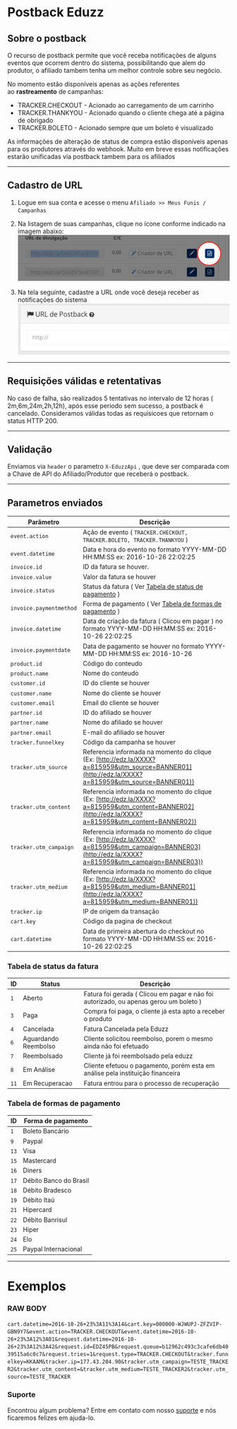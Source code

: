 # Postback Eduzz

## Sobre o postback

O recurso de postback permite que você receba notificações de alguns eventos que ocorrem dentro do sistema, possibilitando que alem do produtor, o afiliado tambem tenha um melhor controle sobre seu negócio.

No momento estão disponíveis apenas as ações referentes ao **rastreamento** de campanhas:

- TRACKER.CHECKOUT - Acionado ao carregamento de um carrinho
- TRACKER.THANKYOU - Acionado quando o cliente chega até a página de obrigado
- TRACKER.BOLETO - Acionado sempre que um boleto é visualizado

As informações de alteração de status de compra estão disponíveis apenas para os produtores através do webhook. Muito em breve essas notificações estarão unificadas via postback tambem para os afiliados

---

## Cadastro de URL

1. Logue em sua conta e acesse o menu `Afiliado >> Meus Funis / Campanhas`
2. Na listagem de suas campanhas, clique no ícone conforme indicado na imagem abaixo: 
![alt tag](postback1.jpg)

3. Na tela seguinte, cadastre a URL onde você deseja receber as notificações do sistema
![alt tag](postback2.jpg)

---

## Requisições válidas e retentativas

No caso de falha, são realizados 5 tentativas no intervalo de 12 horas ( 2m,6m,24m,2h,12h), após esse periodo sem sucesso, a postback é cancelado. Consideramos válidas todas as requisicoes que retornam o status HTTP 200.

---

## Validação

Enviamos via `header` o parametro `X-EduzzApi` , que deve ser comparada com a Chave de API do Afiliado/Produtor que receberá o postback.

---

## Parametros enviados

| Parâmetro               | Descrição                                                                                                                                              |
| ----------------------- | ------------------------------------------------------------------------------------------------------------------------------------------------------ |
| `event.action`          | Ação de evento ( `TRACKER.CHECKOUT, TRACKER.BOLETO, TRACKER.THANKYOU` )                                                                                |
| `event.datetime`        | Data e hora do evento no formato YYYY-MM-DD HH:MM:SS ex: 2016-10-26 22:02:25                                                                           |
| `invoice.id`            | ID da fatura se houver.                                                                                                                                |
| `invoice.value`         | Valor da fatura se houver                                                                                                                              |
| `invoice.status`        | Status da fatura ( Ver [Tabela de status de pagamento](#tabela-de-status-da-fatura) )                                                                  |
| `invoice.paymentmethod` | Forma de pagamento ( Ver [Tabela de formas de pagamento](#tabela-de-formas-de-pagamento) )                                                             |
| `invoice.datetime`      | Data de criação da fatura ( Clicou em pagar ) no formato YYYY-MM-DD HH:MM:SS ex: 2016-10-26 22:02:25                                                   |
| `invoice.paymentdate`   | Data de pagamento se houver no formato YYYY-MM-DD HH:MM:SS ex: 2016-10-26                                                                              |
| `product.id`            | Código do conteudo                                                                                                                                     |
| `product.name`          | Nome do conteudo                                                                                                                                       |
| `customer.id`           | ID do cliente se houver                                                                                                                                |
| `customer.name`         | Nome do cliente se houver                                                                                                                              |
| `customer.email`        | Email do cliente se houver                                                                                                                             |
| `partner.id`            | ID do afiliado se houver                                                                                                                               |
| `partner.name`          | Nome do afiliado se houver                                                                                                                             |
| `partner.email`         | E-mail do afiliado se houver                                                                                                                           |
| `tracker.funnelkey`     | Código da campanha se houver                                                                                                                           |
| `tracker.utm_source`    | Referencia informada na momento do clique (Ex: [http://edz.la/XXXX?a=815959&utm_source=BANNER01](http://edz.la/XXXX?a=815959&utm_source=BANNER01))     |
| `tracker.utm_content`   | Referencia informada no momento do clique (Ex: [http://edz.la/XXXX?a=815959&utm_content=BANNER02](http://edz.la/XXXX?a=815959&utm_content=BANNER02))   |
| `tracker.utm_campaign`  | Referencia informada no momento do clique (Ex: [http://edz.la/XXXX?a=815959&utm_campaign=BANNER03](http://edz.la/XXXX?a=815959&utm_campaign=BANNER03)) |
| `tracker.utm_medium`    | Referencia informada no momento do clique (Ex: [http://edz.la/XXXX?a=815959&utm_medium=BANNER01](http://edz.la/XXXX?a=815959&utm_medium=BANNER01))     |
| `tracker.ip`            | IP de origem da transação                                                                                                                              |
| `cart.key`              | Código da pagina de checkout                                                                                                                           |
| `cart.datetime`         | Data de primeira abertura do checkout no formato YYYY-MM-DD HH:MM:SS ex: 2016-10-26 22:02:25                                                           |

### Tabela de status da fatura

| ID   | Status               | Descrição                                                                             |
| ---- | -------------------- | ------------------------------------------------------------------------------------- |
| `1`  | Aberto               | Fatura foi gerada ( Clicou em pagar e não foi autorizado, ou apenas gerou um boleto ) |
| `3`  | Paga                 | Compra foi paga, o cliente já esta apto a receber o produto                           |
| `4`  | Cancelada            | Fatura Cancelada pela Eduzz                                                           |
| `6`  | Aguardando Reembolso | Cliente solicitou reembolso, porem o mesmo ainda não foi efetuado                     |
| `7`  | Reembolsado          | Cliente já foi reembolsado pela eduzz                                                 |
| `8`  | Em Análise           | Cliente efetuou o pagamento, porém esta em análise pela instituição financeira        |
| `11` | Em Recuperacao       | Fatura entrou para o processo de recuperação                                          |

### Tabela de formas de pagamento

| ID   | Forma de pagamento     |
| ---- | ---------------------- |
| `1`  | Boleto Bancário        |
| `9`  | Paypal                 |
| `13` | Visa                   |
| `15` | Mastercard             |
| `16` | Diners                 |
| `17` | Débito Banco do Brasil |
| `18` | Débito Bradesco        |
| `19` | Débito Itaú            |
| `21` | Hipercard              |
| `22` | Débito Banrisul        |
| `23` | Hiper                  |
| `24` | Elo                    |
| `25` | Paypal Internacional   |

---

# Exemplos

### RAW BODY

`cart.datetime=2016-10-26+23%3A11%3A14&cart.key=000000-WJWUPJ-ZFZVIP-GBN9Y7&event.action=TRACKER.CHECKOUT&event.datetime=2016-10-26+23%3A12%3A01&request.datetime=2016-10-26+23%3A12%3A42&request.id=EDZ45PB&request.queue=b12962c493c3cafe6db4039515a6c0c7&request.tries=1&request.type=TRACKER.CHECKOUT&tracker.funnelkey=KKAAM&tracker.ip=177.43.204.90&tracker.utm_campaign=TESTE_TRACKER2&tracker.utm_content=&tracker.utm_medium=TESTE_TRACKER2&tracker.utm_source=TESTE_TRACKER`

### Suporte

Encontrou algum problema? Entre em contato com nosso [suporte](mailto://eduzz.com) e nós ficaremos felizes em ajuda-lo.
